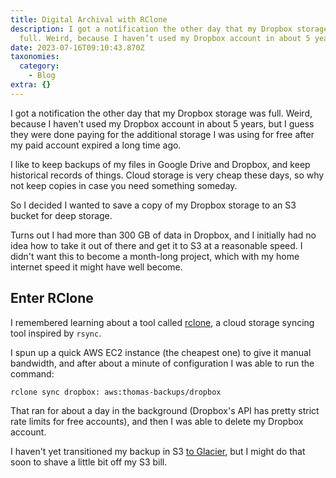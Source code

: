 ```yaml
---
title: Digital Archival with RClone
description: I got a notification the other day that my Dropbox storage was
  full. Weird, because I haven’t used my Dropbox account in about 5 years, but…
date: 2023-07-16T09:10:43.870Z
taxonomies:
  category:
    - Blog
extra: {}
---
```

I got a notification the other day that my Dropbox storage was full. Weird, because I haven't used my Dropbox account in about 5 years, but I guess they were done paying for the additional storage I was using for free after my paid account expired a long time ago.

I like to keep backups of my files in Google Drive and Dropbox, and keep historical records of things. Cloud storage is very cheap these days, so why not keep copies in case you need something someday.

So I decided I wanted to save a copy of my Dropbox storage to an S3 bucket for deep storage.

Turns out I had more than 300 GB of data in Dropbox, and I initially had no idea how to take it out of there and get it to S3 at a reasonable speed. I didn't want this to become a month-long project, which with my home internet speed it might have well become.

## Enter RClone

I remembered learning about a tool called [rclone](https://rclone.org), a cloud storage syncing tool inspired by `rsync`.

I spun up a quick AWS EC2 instance (the cheapest one) to give it manual bandwidth, and after about a minute of configuration I was able to run the command:

```bash
rclone sync dropbox: aws:thomas-backups/dropbox
```
 
That ran for about a day in the background (Dropbox's API has pretty strict rate limits for free accounts), and then I was able to delete my Dropbox account.

I haven't yet transitioned my backup in S3 [to Glacier](https://aws.amazon.com/s3/storage-classes/glacier/), but I might do that soon to shave a little bit off my S3 bill.